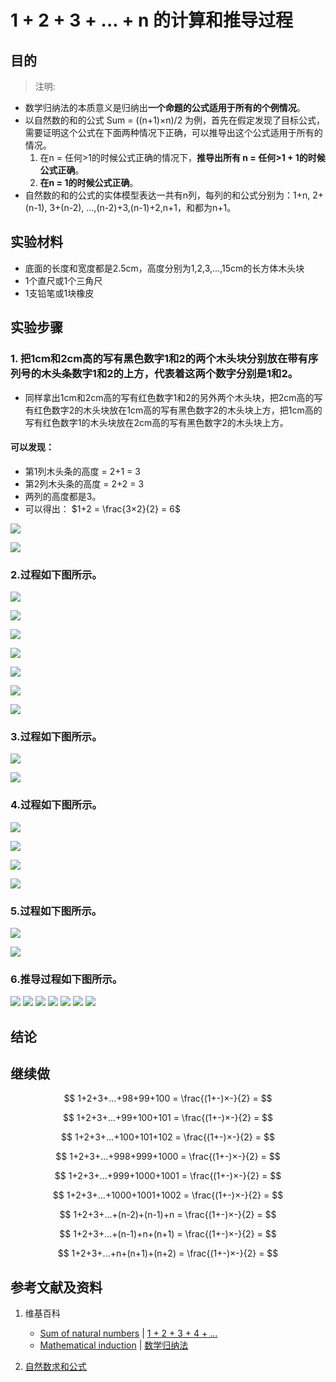 # 1 + 2 + 3 + ... + n 的计算和推导过程

## 目的

> 注明:
>  
- 数学归纳法的本质意义是归纳出**一个命题的公式适用于所有的个例情况**。
- 以自然数的和的公式 Sum = ((n+1)×n)/2 为例，首先在假定发现了目标公式，需要证明这个公式在下面两种情况下正确，可以推导出这个公式适用于所有的情况。
	1. 在n = 任何>1的时候公式正确的情况下，**推导出所有 n = 任何>1 + 1的时候公式正确**。
	2. **在n = 1的时候公式正确**。
- 自然数的和的公式的实体模型表达一共有n列，每列的和公式分别为：1+n, 2+(n-1), 3+(n-2), ...,(n-2)+3,(n-1)+2,n+1，和都为n+1。

## 实验材料

- 底面的长度和宽度都是2.5cm，高度分别为1,2,3,...,15cm的长方体木头块
- 1个直尺或1个三角尺
- 1支铅笔或1块橡皮

## 实验步骤

### 1. 把1cm和2cm高的写有黑色数字1和2的两个木头块分别放在带有序列号的木头条数字1和2的上方，代表着这两个数字分别是1和2。

- 同样拿出1cm和2cm高的写有红色数字1和2的另外两个木头块，把2cm高的写有红色数字2的木头块放在1cm高的写有黑色数字2的木头块上方，把1cm高的写有红色数字1的木头块放在2cm高的写有黑色数字2的木头块上方。

#### 可以发现：

- 第1列木头条的高度 = 2+1 = 3
- 第2列木头条的高度 = 2+2 = 3
- 两列的高度都是3。
- 可以得出： $1+2 = \frac{3×2}{2} = 6$

![](/images/数系/数学归纳法/1+2+3+...+n的计算和推导过程/1a1.jpg)

![](/images/数系/数学归纳法/1+2+3+...+n的计算和推导过程/1a2.jpg)

### 2.过程如下图所示。

![](/images/数系/数学归纳法/1+2+3+...+n的计算和推导过程/2a1.jpg)

![](/images/数系/数学归纳法/1+2+3+...+n的计算和推导过程/2a2.jpg)

![](/images/数系/数学归纳法/1+2+3+...+n的计算和推导过程/2a3.jpg)

![](/images/数系/数学归纳法/1+2+3+...+n的计算和推导过程/2a4.jpg)

![](/images/数系/数学归纳法/1+2+3+...+n的计算和推导过程/2a5.jpg)

![](/images/数系/数学归纳法/1+2+3+...+n的计算和推导过程/2b1.jpg)

![](/images/数系/数学归纳法/1+2+3+...+n的计算和推导过程/2b2.jpg)

### 3.过程如下图所示。

![](/images/数系/数学归纳法/1+2+3+...+n的计算和推导过程/3a1.jpg)

![](/images/数系/数学归纳法/1+2+3+...+n的计算和推导过程/3a2.jpg)

### 4.过程如下图所示。

![](/images/数系/数学归纳法/1+2+3+...+n的计算和推导过程/4a1.jpg)

![](/images/数系/数学归纳法/1+2+3+...+n的计算和推导过程/4a2.jpg)

![](/images/数系/数学归纳法/1+2+3+...+n的计算和推导过程/4a3.jpg)

![](/images/数系/数学归纳法/1+2+3+...+n的计算和推导过程/4a4.jpg)

### 5.过程如下图所示。

![](/images/数系/数学归纳法/1+2+3+...+n的计算和推导过程/5a1.jpg)

![](/images/数系/数学归纳法/1+2+3+...+n的计算和推导过程/5a2.jpg)

### 6.推导过程如下图所示。

![](/images/数系/数学归纳法/1+2+3+...+n的计算和推导过程/6a1.jpg)
![](/images/数系/数学归纳法/1+2+3+...+n的计算和推导过程/6a2.jpg)
![](/images/数系/数学归纳法/1+2+3+...+n的计算和推导过程/6a3.jpg)
![](/images/数系/数学归纳法/1+2+3+...+n的计算和推导过程/6a4.jpg)
![](/images/数系/数学归纳法/1+2+3+...+n的计算和推导过程/6a5.jpg)
![](/images/数系/数学归纳法/1+2+3+...+n的计算和推导过程/6a6.jpg)
![](/images/数系/数学归纳法/1+2+3+...+n的计算和推导过程/6a7.jpg)

## 结论

## 继续做

$$ 1+2+3+...+98+99+100 = \frac{(1+-)×-}{2} = $$

$$ 1+2+3+...+99+100+101 = \frac{(1+-)×-}{2} = $$

$$ 1+2+3+...+100+101+102 = \frac{(1+-)×-}{2} = $$

$$ 1+2+3+...+998+999+1000 = \frac{(1+-)×-}{2} = $$

$$ 1+2+3+...+999+1000+1001 = \frac{(1+-)×-}{2} = $$

$$ 1+2+3+...+1000+1001+1002 = \frac{(1+-)×-}{2} = $$

$$ 1+2+3+...+(n-2)+(n-1)+n = \frac{(1+-)×-}{2} = $$

$$ 1+2+3+...+(n-1)+n+(n+1) = \frac{(1+-)×-}{2} = $$

$$ 1+2+3+...+n+(n+1)+(n+2) = \frac{(1+-)×-}{2} = $$

## 参考文献及资料

1. 维基百科
	- [Sum of natural numbers](https://en.wikipedia.org/wiki/1_%2B_2_%2B_3_%2B_4_%2B_%E2%8B%AF) | [1 + 2 + 3 + 4 + …](https://zh.wikipedia.org/wiki/1_%2B_2_%2B_3_%2B_4_%2B_%E2%80%A6) 
	- [Mathematical induction](https://en.wikipedia.org/wiki/Mathematical_induction) | [数学归纳法](https://zh.wikipedia.org/wiki/数学归纳法) 

2. [自然数求和公式](https://baike.baidu.com/item/%E8%87%AA%E7%84%B6%E6%95%B0%E6%B1%82%E5%92%8C%E5%85%AC%E5%BC%8F/1574897)